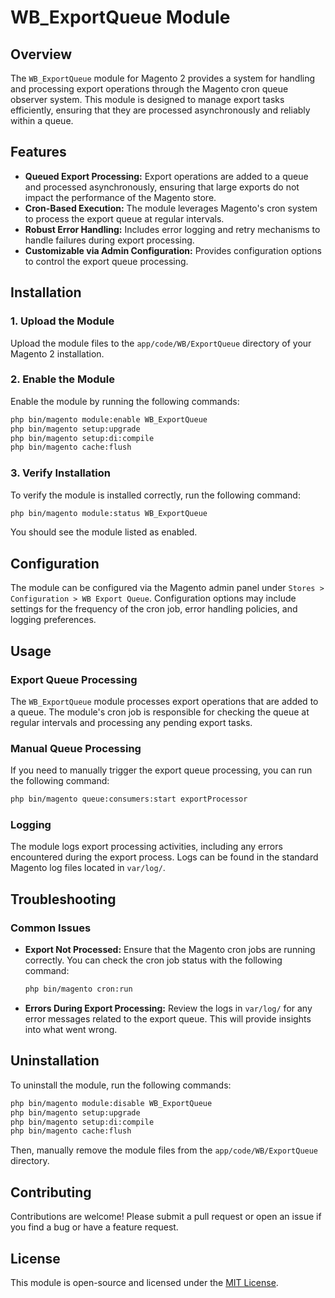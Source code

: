 # WB_ExportQueue Module

## Overview

The `WB_ExportQueue` module for Magento 2 provides a system for handling and processing export operations through the Magento cron queue observer system. This module is designed to manage export tasks efficiently, ensuring that they are processed asynchronously and reliably within a queue.

## Features

- **Queued Export Processing:** Export operations are added to a queue and processed asynchronously, ensuring that large exports do not impact the performance of the Magento store.
- **Cron-Based Execution:** The module leverages Magento's cron system to process the export queue at regular intervals.
- **Robust Error Handling:** Includes error logging and retry mechanisms to handle failures during export processing.
- **Customizable via Admin Configuration:** Provides configuration options to control the export queue processing.

## Installation

### 1. Upload the Module

Upload the module files to the `app/code/WB/ExportQueue` directory of your Magento 2 installation.

### 2. Enable the Module

Enable the module by running the following commands:

```bash
php bin/magento module:enable WB_ExportQueue
php bin/magento setup:upgrade
php bin/magento setup:di:compile
php bin/magento cache:flush
```

### 3. Verify Installation

To verify the module is installed correctly, run the following command:

```bash
php bin/magento module:status WB_ExportQueue
```

You should see the module listed as enabled.

## Configuration

The module can be configured via the Magento admin panel under `Stores > Configuration > WB Export Queue`. Configuration options may include settings for the frequency of the cron job, error handling policies, and logging preferences.

## Usage

### Export Queue Processing

The `WB_ExportQueue` module processes export operations that are added to a queue. The module's cron job is responsible for checking the queue at regular intervals and processing any pending export tasks.

### Manual Queue Processing

If you need to manually trigger the export queue processing, you can run the following command:

```bash
php bin/magento queue:consumers:start exportProcessor
```

### Logging

The module logs export processing activities, including any errors encountered during the export process. Logs can be found in the standard Magento log files located in `var/log/`.

## Troubleshooting

### Common Issues

- **Export Not Processed:** Ensure that the Magento cron jobs are running correctly. You can check the cron job status with the following command:

  ```bash
  php bin/magento cron:run
  ```

- **Errors During Export Processing:** Review the logs in `var/log/` for any error messages related to the export queue. This will provide insights into what went wrong.

## Uninstallation

To uninstall the module, run the following commands:

```bash
php bin/magento module:disable WB_ExportQueue
php bin/magento setup:upgrade
php bin/magento setup:di:compile
php bin/magento cache:flush
```

Then, manually remove the module files from the `app/code/WB/ExportQueue` directory.

## Contributing

Contributions are welcome! Please submit a pull request or open an issue if you find a bug or have a feature request.

## License

This module is open-source and licensed under the [MIT License](LICENSE).
